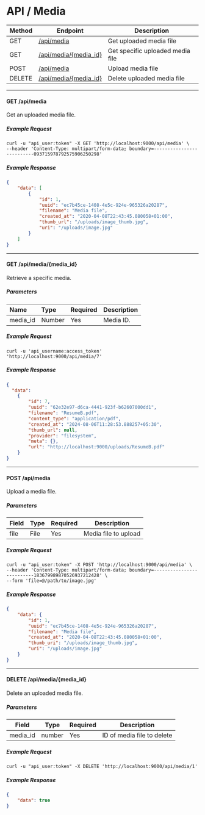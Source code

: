 # API / Media

Method | Endpoint                                             | Description
-------|------------------------------------------------------|---------------------------------
GET    | [/api/media](#get-apimedia)                          | Get uploaded media file
GET    | [/api/media/{media_id}](#get-apimediamedia_id)       | Get specific uploaded media file
POST   | [/api/media](#post-apimedia)                         | Upload media file
DELETE | [/api/media/{media_id}](#delete-apimediamedia_id)    | Delete uploaded media file

______________________________________________________________________

#### GET /api/media

Get an uploaded media file.

##### Example Request

```shell
curl -u "api_user:token" -X GET 'http://localhost:9000/api/media' \
--header 'Content-Type: multipart/form-data; boundary=--------------------------093715978792575906250298'
```

##### Example Response

```json
{
    "data": [
        {
            "id": 1,
            "uuid": "ec7b45ce-1408-4e5c-924e-965326a20287",
            "filename": "Media file",
            "created_at": "2020-04-08T22:43:45.080058+01:00",
            "thumb_url": "/uploads/image_thumb.jpg",
            "uri": "/uploads/image.jpg"
        }
    ]
}
```
______________________________________________________________________

#### GET /api/media/{media_id}

Retrieve a specific media.

##### Parameters

| Name          | Type      | Required | Description      |
|:--------------|:----------|:---------|:-----------------|
| media_id      | Number    | Yes      | Media ID.        |

##### Example Request

```shell
curl -u 'api_username:access_token' 'http://localhost:9000/api/media/7' 
```

##### Example Response

```json
{
  "data": 
    {
        "id": 7,
        "uuid": "62e32e97-d6ca-4441-923f-b62607000dd1",
        "filename": "ResumeB.pdf",
        "content_type": "application/pdf",
        "created_at": "2024-08-06T11:28:53.888257+05:30",
        "thumb_url": null,
        "provider": "filesystem",
        "meta": {},
        "url": "http://localhost:9000/uploads/ResumeB.pdf"
    }
}
```
______________________________________________________________________

#### POST /api/media

Upload a media file.

##### Parameters

| Field | Type      | Required | Description         |
|-------|-----------|----------|---------------------|
| file  | File      | Yes      | Media file to upload|

##### Example Request

```shell
curl -u "api_user:token" -X POST 'http://localhost:9000/api/media' \
--header 'Content-Type: multipart/form-data; boundary=--------------------------183679989870526937212428' \
--form 'file=@/path/to/image.jpg'
```

##### Example Response

```json
{
    "data": {
        "id": 1,
        "uuid": "ec7b45ce-1408-4e5c-924e-965326a20287",
        "filename": "Media file",
        "created_at": "2020-04-08T22:43:45.080058+01:00",
        "thumb_uri": "/uploads/image_thumb.jpg",
        "uri": "/uploads/image.jpg"
    }
}
```

______________________________________________________________________

#### DELETE /api/media/{media_id}

Delete an uploaded media file.

##### Parameters

| Field    | Type      | Required | Description             |
|----------|-----------|----------|-------------------------|
| media_id | number    | Yes      | ID of media file to delete |

##### Example Request

```shell
curl -u "api_user:token" -X DELETE 'http://localhost:9000/api/media/1'
```

##### Example Response

```json
{
    "data": true
}
```
